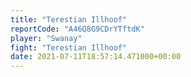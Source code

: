 ```yaml
---
title: "Terestian Illhoof"
reportCode: "A46Q8G9CDrYTftdK"
player: "Swanay"
fight: "Terestian Illhoof"
date: 2021-07-11T18:57:14.471000+00:00
---
```

